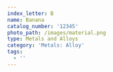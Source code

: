 ```yaml
---
index_letter: B
name: Banana
catalog_number: '12345'
photo_path: /images/material.png
type: Metals and Alloys
category: 'Metals: Alloy'
tags:
  - ''
---
```


